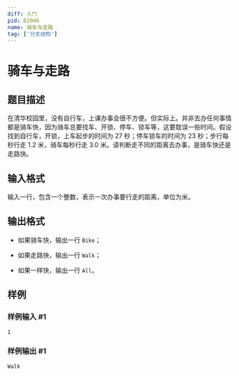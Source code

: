 ```yaml
---
diff: 入门
pid: B2046
name: 骑车与走路
tag: ['分支结构']
---
```

# 骑车与走路
## 题目描述

在清华校园里，没有自行车，上课办事会很不方便。但实际上。并非去办任何事情都是骑车快，因为骑车总要找车、开锁、停车、锁车等，这要耽误一些时间。假设找到自行车，开锁，上车起步的时间为 $27$ 秒；停车锁车的时间为 $23$ 秒；步行每秒行走 $1.2$ 米，骑车每秒行走 $3.0$ 米。请判断走不同的距离去办事，是骑车快还是走路快。
## 输入格式

输入一行，包含一个整数，表示一次办事要行走的距离，单位为米。
## 输出格式

- 如果骑车快，输出一行 `Bike`；

- 如果走路快，输出一行 `Walk`；

- 如果一样快，输出一行 `All`。
## 样例

### 样例输入 #1
```
1
```
### 样例输出 #1
```
Walk
```
